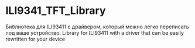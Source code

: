 # ILI9341_TFT_Library
Библиотека для ILI93411 с драйвером, который можно легко переписать под ваше устройство. Library for ILI93411 with a driver that can be easily rewritten for your device
